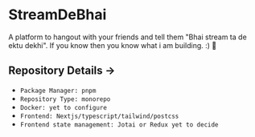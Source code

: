 # StreamDeBhai
A platform to hangout with your friends and tell them "Bhai stream ta de ektu dekhi". If you know then you know what i am building. :) 🙂

## Repository Details ->
- `Package Manager: pnpm`
- `Repository Type: monorepo`
- `Docker: yet to configure`
- `Frontend: Nextjs/typescript/tailwind/postcss`
- `Frontend state management: Jotai or Redux yet to decide`
